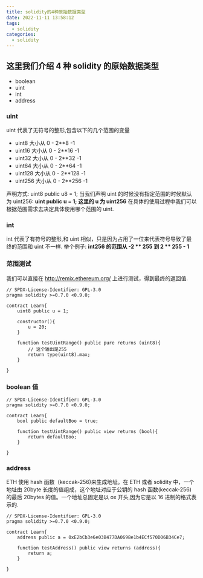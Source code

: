 ```yaml
---
title: solidity的4种原始数据类型
date: 2022-11-11 13:58:12
tags:
  - solidity
categories:
  - solidity
---
```


## 这里我们介绍 4 种 solidity 的原始数据类型

- boolean
- uint
- int
- address

### uint

uint 代表了无符号的整形,包含以下的几个范围的变量

- uint8 大小从 0 - 2\*\*8 -1
- uint16 大小从 0 - 2\*\*16 -1
- uint32 大小从 0 - 2\*\*32 -1
- uint64 大小从 0 - 2\*\*64 -1
- uint128 大小从 0 - 2\*\*128 -1
- uint256 大小从 0 - 2\*\*256 -1

声明方式:
uint8 public u8 = 1;
当我们声明 uint 的时候没有指定范围的时候默认为 uint256:
**uint public u = 1; 这里的 u 为 uint256**
在具体的使用过程中我们可以根据范围需求去决定具体使用哪个范围的 uint.

### int

int 代表了有符号的整形,和 uint 相似，只是因为占用了一位来代表符号导致了最终的范围和 uint 不一样.
举个例子:
**int256 的范围从 -2 ** 255 到 2 ** 255 - 1**

### 范围测试

我们可以直接在 <http://remix.ethereum.org/> 上进行测试，得到最终的返回值.

```
// SPDX-License-Identifier: GPL-3.0
pragma solidity >=0.7.0 <0.9.0;

contract Learn{
    uint8 public u = 1;

    constructor(){
        u = 20;
    }

    function testUintRange() public pure returns (uint8){
        // 这个输出是255
        return type(uint8).max;
    }

}
```

### boolean 值

```
// SPDX-License-Identifier: GPL-3.0
pragma solidity >=0.7.0 <0.9.0;

contract Learn{
    bool public defaultBoo = true;

    function testUintRange() public view returns (bool){
        return defaultBoo;
    }

}
```

### address

ETH 使用 hash 函数（keccak-256)来生成地址。在 ETH 或者 solidity 中，一个地址由 20byte 长度的值组成，这个地址对应于公钥的 hash 函数(keccak-256)的最后 20bytes 的值。一个地址总固定是以 ox 开头,因为它是以 16 进制的格式表示的.

```
// SPDX-License-Identifier: GPL-3.0
pragma solidity >=0.7.0 <0.9.0;

contract Learn{
    address public a = 0xE2bCb3e6e03B477DA0698e1b4ECf570D06B34Ce7;

    function testAddress() public view returns (address){
        return a;
    }

}
```
